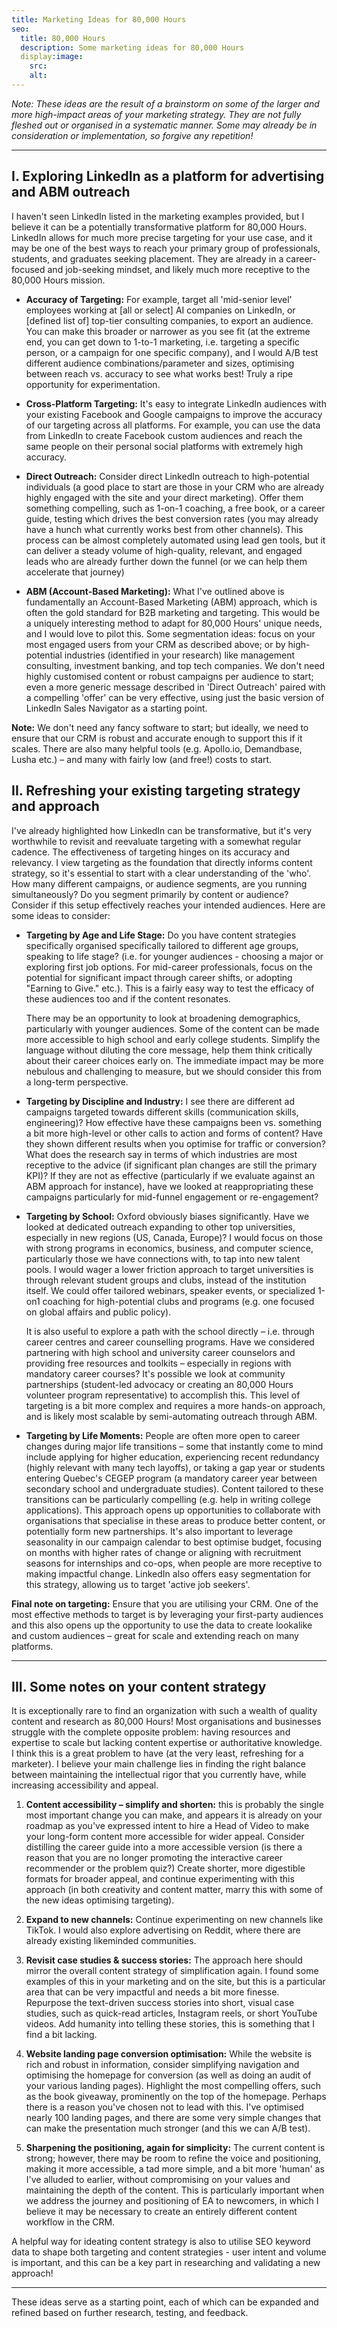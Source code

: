 ```yaml
---
title: Marketing Ideas for 80,000 Hours
seo:
  title: 80,000 Hours
  description: Some marketing ideas for 80,000 Hours
  display:image:
    src: 
    alt: 
---
```

_Note: These ideas are the result of a brainstorm on some of the larger and more high-impact areas of your marketing strategy. They are not fully fleshed out or organised in a systematic manner. Some may already be in consideration or implementation, so forgive any repetition!_

---

## I. Exploring LinkedIn as a platform for advertising and ABM outreach

I haven't seen LinkedIn listed in the marketing examples provided, but I believe it can be a potentially transformative platform for 80,000 Hours. LinkedIn allows for much more precise targeting for your use case, and it may be one of the best ways to reach your primary group of professionals, students, and graduates seeking placement. They are already in a career-focused and job-seeking mindset, and likely much more receptive to the 80,000 Hours mission.

- **Accuracy of Targeting:** For example, target all 'mid-senior level' employees working at [all or select] AI companies on LinkedIn, or [defined list of] top-tier consulting companies, to export an audience. You can make this broader or narrower as you see fit (at the extreme end, you can get down to 1-to-1 marketing, i.e. targeting a specific person, or a campaign for one specific company), and I would A/B test different audience combinations/parameter and sizes, optimising between reach vs. accuracy to see what works best! Truly a ripe opportunity for experimentation.

- **Cross-Platform Targeting:** It's easy to integrate LinkedIn audiences with your existing Facebook and Google campaigns to improve the accuracy of our targeting across all platforms. For example, you can use the data from LinkedIn to create Facebook custom audiences and reach the same people on their personal social platforms with extremely high accuracy.

- **Direct Outreach:** Consider direct LinkedIn outreach to high-potential individuals (a good place to start are those in your CRM who are already highly engaged with the site and your direct marketing). Offer them something compelling, such as 1-on-1 coaching, a free book, or a career guide, testing which drives the best conversion rates (you may already have a hunch what currently works best from other channels). This process can be almost completely automated using lead gen tools, but it can deliver a steady volume of high-quality, relevant, and engaged leads who are already further down the funnel (or we can help them accelerate that journey)

- **ABM (Account-Based Marketing):** What I've outlined above is fundamentally an Account-Based Marketing (ABM) approach, which is often the gold standard for B2B marketing and targeting. This would be a uniquely interesting method to adapt for 80,000 Hours' unique needs, and I would love to pilot this. Some segmentation ideas: focus on your most engaged users from your CRM as described above; or by high-potential industries (identified in your research) like management consulting, investment banking, and top tech companies. We don't need highly customised content or robust campaigns per audience to start; even a more generic message described in 'Direct Outreach' paired with a compelling 'offer' can be very effective, using just the basic version of LinkedIn Sales Navigator as a starting point.

**Note:** We don't need any fancy software to start; but ideally, we need to ensure that our CRM is robust and accurate enough to support this if it scales. There are also many helpful tools (e.g. Apollo.io, Demandbase, Lusha etc.) – and many with fairly low (and free!) costs to start.

## II. Refreshing your existing targeting strategy and approach

I've already highlighted how LinkedIn can be transformative, but it's very worthwhile to revisit and reevaluate targeting with a somewhat regular cadence. The effectiveness of targeting hinges on its accuracy and relevancy. I view targeting as the foundation that directly informs content strategy, so it's essential to start with a clear understanding of the 'who'. How many different campaigns, or audience segments, are you running simultaneously? Do you segment primarily by content or audience? Consider if this setup effectively reaches your intended audiences. Here are some ideas to consider:

- **Targeting by Age and Life Stage:** Do you have content strategies specifically organised specifically tailored to different age groups, speaking to life stage? (i.e. for younger audiences - choosing a major or exploring first job options. For mid-career professionals, focus on the potential for significant impact through career shifts, or adopting "Earning to Give." etc.). This is a fairly easy way to test the efficacy of these audiences too and if the content resonates.

  There may be an opportunity to look at broadening demographics, particularly with younger audiences. Some of the content can be made more accessible to high school and early college students. Simplify the language without diluting the core message, help them think critically about their career choices early on. The immediate impact may be more nebulous and challenging to measure, but we should consider this from a long-term perspective.

- **Targeting by Discipline and Industry:** I see there are different ad campaigns targeted towards different skills (communication skills, engineering)? How effective have these campaigns been vs. something a bit more high-level or other calls to action and forms of content? Have they shown different results when you optimise for traffic or conversion? What does the research say in terms of which industries are most receptive to the advice (if significant plan changes are still the primary KPI)? If they are not as effective (particularly if we evaluate against an ABM approach for instance), have we looked at reappropriating these campaigns particularly for mid-funnel engagement or re-engagement?

- **Targeting by School:** Oxford obviously biases significantly. Have we looked at dedicated outreach expanding to other top universities, especially in new regions (US, Canada, Europe)? I would focus on those with strong programs in economics, business, and computer science, particularly those we have connections with, to tap into new talent pools. I would wager a lower friction approach to target universities is through relevant student groups and clubs, instead of the institution itself. We could offer tailored webinars, speaker events, or specialized 1-on1 coaching for high-potential clubs and programs (e.g. one focused on global affairs and public policy). 

  It is also useful to explore a path with the school directly – i.e. through career centres and career counselling programs. Have we considered partnering with high school and university career counselors and providing free resources and toolkits – especially in regions with mandatory career courses?  It's possible we look at community partnerships (student-led advocacy or creating an 80,000 Hours volunteer program representative) to accomplish this. This level of targeting is a bit more complex and requires a more hands-on approach, and is likely most scalable by semi-automating outreach through ABM.

- **Targeting by Life Moments:** People are often more open to career changes during major life transitions – some that instantly come to mind include applying for higher education, experiencing recent redundancy (highly relevant with many tech layoffs), or taking a gap year or students entering Quebec's CEGEP program (a mandatory career year between secondary school and undergraduate studies). Content tailored to these transitions can be particularly compelling (e.g. help in writing college applications). This approach opens up opportunities to collaborate with organisations that specialise in these areas to produce better content, or potentially form new partnerships. It's also important to leverage seasonality in our campaign calendar to best optimise budget, focusing on months with higher rates of change or aligning with recruitment seasons for internships and co-ops, when people are more receptive to making impactful change. LinkedIn also offers easy segmentation for this strategy, allowing us to target 'active job seekers'. 

**Final note on targeting:** Ensure that you are utilising your CRM. One of the most effective methods to target is by leveraging your first-party audiences and this also opens up the opportunity to use the data to create lookalike and custom audiences – great for scale and extending reach on many platforms.

---

## III. Some notes on your content strategy

It is exceptionally rare to find an organization with such a wealth of quality content and research as 80,000 Hours! Most organisations and businesses struggle with the complete opposite problem: having resources and expertise to scale but lacking content expertise or authoritative knowledge. I think this is a great problem to have (at the very least, refreshing for a marketer). I believe your main challenge lies in finding the right balance between maintaining the intellectual rigor that you currently have, while increasing accessibility and appeal.

1. **Content accessibility – simplify and shorten:** this is probably the single most important change you can make, and appears it is already on your roadmap as you've expressed intent to hire a Head of Video to make your long-form content more accessible for wider appeal. Consider distilling the career guide into a more accessible version (is there a reason that you are no longer promoting the interactive career recommender or the problem quiz?) Create shorter, more digestible formats for broader appeal, and continue experimenting with this approach (in both creativity and content matter, marry this with some of the new ideas optimising targeting).

2. **Expand to new channels:** Continue experimenting on new channels like TikTok. I would also explore advertising on Reddit, where there are already existing likeminded communities. 

3. **Revisit case studies & success stories:** The approach here should mirror the overall content strategy of simplification again. I found some examples of this in your marketing and on the site, but this is a particular area that can be very impactful and needs a bit more finesse. Repurpose the text-driven success stories into short, visual case studies, such as quick-read articles, Instagram reels, or short YouTube videos. Add humanity into telling these stories, this is something that I find a bit lacking.

4. **Website landing page conversion optimisation:** While the website is rich and robust in information, consider simplifying navigation and optimising the homepage for conversion (as well as doing an audit of your various landing pages). Highlight the most compelling offers, such as the book giveaway, prominently on the top of the homepage. Perhaps there is a reason you've chosen not to lead with this. I've optimised nearly 100 landing pages, and there are some very simple changes that can make the presentation much stronger (and this we can A/B test).

5. **Sharpening the positioning, again for simplicity:** The current content is strong; however, there may be room to refine the voice and positioning, making it more accessible, a tad more simple, and a bit more 'human' as I've alluded to earlier, without compromising on your values and maintaining the depth of the content. This is particularly important when we address the journey and positioning of EA to newcomers, in which I believe it may be necessary to create an entirely different content workflow in the CRM.

A helpful way for ideating content strategy is also to utilise SEO keyword data to shape both targeting and content strategies - user intent and volume is important, and this can be a key part in researching and validating a new approach!

---
These ideas serve as a starting point, each of which can be expanded and refined based on further research, testing, and feedback.